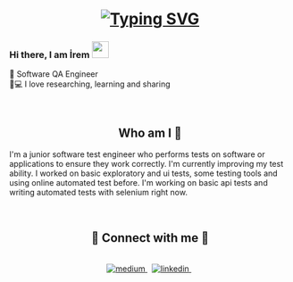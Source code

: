 <h1 align="center">
  <a href="https://git.io/typing-svg"><img src="https://readme-typing-svg.herokuapp.com?font=Ink+Free&size=26&pause=1000&color=F683F7&background=F14EFF00&center=true&vCenter=true&width=500&lines=Hello!+%F0%9F%91%8B;I+am+Irem+UGUZTEMUR+%F0%9F%91%A9%E2%80%8D%F0%9F%92%BB" alt="Typing SVG" /></a>
</h1>


### Hi there, I am İrem <img src="https://user-images.githubusercontent.com/42378118/110234147-e3259600-7f4e-11eb-95be-0c4047144dea.gif" width="30">
🧡 Software QA Engineer <br>
👩💻 I love researching, learning and sharing

<p align="center">
<br>

<h2 align="center">
Who am I 👀 
</h2>
<p>
I'm a junior software test engineer who performs tests on software or applications to ensure they work correctly. I'm currently improving my test ability. I worked on basic exploratory and ui tests, some testing tools and using online automated test before. I'm working on basic api tests and writing automated tests with selenium right now.
</p>
 <br>
<h2 align="center">
🌿 Connect with me 🌿
</h2>
 <div align="center"> 
<br>
<a href="https://medium.com/@iremuguztemur" target="_blank">
<img src=https://img.shields.io/badge/medium-%23000000.svg?&style=for-the-badge&logo=medium&logoColor=green alt=medium style="margin-bottom: 5px;" />
</a> &nbsp;

<a href="https://www.linkedin.com/in/iremuguztemur/" target="_blank">
<img src=https://img.shields.io/badge/linkedin-%231E77B5.svg?&style=for-the-badge&logo=linkedin&logoColor=white alt=linkedin style="margin-bottom: 5px;" />
</a> &nbsp;


</div> 
